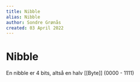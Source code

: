 ```yaml
---
title: Nibble
alias: Nibble
author: Sondre Grønås
created: 03 April 2022
---
```

# Nibble
En nibble er 4 bits, altså en halv [[Byte]] (0000 - 1111)